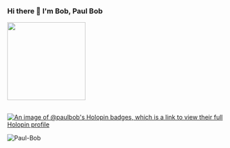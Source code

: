 ### Hi there 👋 I'm Bob, Paul Bob

 <div >
  <a href="https://github.com/Paul-Bob">
  <img height="180em" src="https://github-readme-stats.vercel.app/api?username=Paul-Bob&show_icons=true&theme=dracula&include_all_commits=true&count_private=true"/>
</div>

<!--
### Academic Knowledge
<div style="display: inline_block"><br>
  <img align="center" alt="Bob-C" src="https://img.shields.io/badge/C-00599C?style=for-the-badge&logo=c&logoColor=white">
  <img align="center" alt="Bob-C++" src="https://img.shields.io/badge/C%2B%2B-00599C?style=for-the-badge&logo=c%2B%2B&logoColor=white">
  <img align="center" alt="Bob-C#" src="https://img.shields.io/badge/C%23-239120?style=for-the-badge&logo=c-sharp&logoColor=white">
  <img align="center" alt="Bob-HTML" src="https://img.shields.io/badge/HTML-239120?style=for-the-badge&logo=html5&logoColor=white">
  <img align="center" alt="Bob-CSS" src="https://img.shields.io/badge/CSS-239120?&style=for-the-badge&logo=css3&logoColor=white">
  <img align="center" alt="Bob-Java" src="https://img.shields.io/badge/Java-ED8B00?style=for-the-badge&logo=java&logoColor=white">
  <img align="center" alt="Bob-Net" src="https://img.shields.io/badge/.NET-5C2D91?style=for-the-badge&logo=.net&logoColor=white">
  <img align="center" alt="Bob-Kotlin" src="https://img.shields.io/badge/Kotlin-0095D5?&style=for-the-badge&logo=kotlin&logoColor=white">
  <img align="center" alt="Bob-Flutter" src="https://img.shields.io/badge/Flutter-02569B?style=for-the-badge&logo=flutter&logoColor=white">
</div>

### Profesional Knowledge
<div style="display: inline_block"><br>
  <img align="center" alt="Bob-HTML" src="https://img.shields.io/badge/HTML-239120?style=for-the-badge&logo=html5&logoColor=white">
  <img align="center" alt="Bob-JS" src="https://img.shields.io/badge/JavaScript-F7DF1E?style=for-the-badge&logo=javascript&logoColor=black">
  <img align="center" alt="Bob-RB" src="https://img.shields.io/badge/Ruby-CC342D?style=for-the-badge&logo=ruby&logoColor=white">
  <img align="center" alt="Bob-RAILS" src="https://img.shields.io/badge/Ruby_on_Rails-CC0000?style=for-the-badge&logo=ruby-on-rails&logoColor=white">
  <img align="center" alt="Bob-POSTGRES" src="https://img.shields.io/badge/PostgreSQL-316192?style=for-the-badge&logo=postgresql&logoColor=white">
</div>
-->
 <br/>
 
 [![An image of @paulbob's Holopin badges, which is a link to view their full Holopin profile](https://holopin.me/paulbob)](https://holopin.io/@paulbob)
 
<p align="left"> <img src="https://komarev.com/ghpvc/?username=Paul-Bob" alt="Paul-Bob" /> </p>
